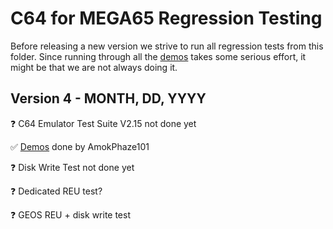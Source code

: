 C64 for MEGA65 Regression Testing
=================================

Before releasing a new version we strive to run all regression tests from
this folder. Since running through all the [demos](demos.md) takes some
serious effort, it might be that we are not always doing it.

Version 4 - MONTH, DD, YYYY
---------------------------

:question: C64 Emulator Test Suite V2.15 not done yet

:white_check_mark: [Demos](demos.md) done by AmokPhaze101

:question: Disk Write Test not done yet

:question: Dedicated REU test?

:question: GEOS REU + disk write test
